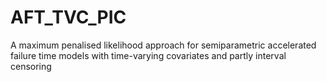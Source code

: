 # AFT_TVC_PIC
A maximum penalised likelihood approach for semiparametric accelerated failure time models with time-varying covariates and partly interval censoring
